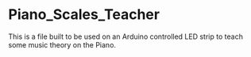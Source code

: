 # Piano_Scales_Teacher
This is a file built to be used on an Arduino controlled LED strip to teach some music theory on the Piano.
